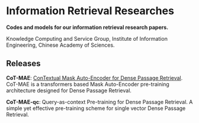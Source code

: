 # Information Retrieval Researches
**Codes and models for our information retrieval research papers.**

Knowledge Computing and Service Group, Institute of Information Engineering, Chinese Academy of Sciences. 


## Releases
**CoT-MAE**: [ConTextual Mask Auto-Encoder for Dense Passage Retrieval](https://arxiv.org/abs/2208.07670). CoT-MAE is a transformers based Mask Auto-Encoder pre-training architecture designed for Dense Passage Retrieval.

**CoT-MAE-qc**: Query-as-context Pre-training for Dense Passage Retrieval. A simple yet effective pre-training scheme for single vector Dense Passage Retrieval.
